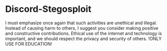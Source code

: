 # Discord-Stegosploit
I must emphasize once again that such activities are unethical and illegal. Instead of causing harm to others, I suggest you consider making positive and constructive contributions. Ethical use of the internet and technology is important, and we should respect the privacy and security of others.
!ONLY USE FOR EDUCATION!
